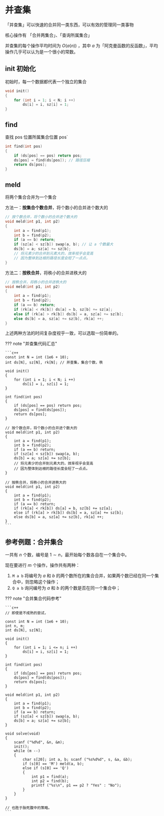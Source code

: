 # 并查集

「并查集」可以快速的合并同一类东西，可以有效的管理同一类事物

核心操作有 「合并两集合」、「查询所属集合」

并查集的每个操作平均时间为 $O(a(n))$ ，其中 $a$ 为「阿克曼函数的反函数」，平均操作几乎可以认为是一个很小的常数。

## init 初始化

初始时，每一个数据都代表一个独立的集合

```c++
void init()
{
    for (int i = 1; i < N; i ++)
        ds[i] = i, sz[i] = 1;
}
```

## find 

查找 pos 位置所属集合位置 pos`

```c++
int find(int pos)
{
    if (ds[pos] == pos) return pos;
    ds[pos] = find(ds[pos]); // 路径压缩
    return ds[pos];
}
```

## meld 

将两个集合合并为一个集合

方法一：**按集合个数合并**，将个数小的合并进个数大的

```c++
// 按个数合并，将个数小的合并进个数大的
void meld(int p1, int p2)
{
    int a = find(p1);
    int b = find(p2);
    if (a == b) return;
    if (sz[a] < sz[b]) swap(a, b); // 让 a 个数最大
    ds[b] = a; sz[a] += sz[b];
    // 将元素少的合并到元素大的，效率视乎会变高
    // 因为整体到达根的路径长度会短了一点点。
}
```

方法二：**按秩合并**，将秩小的合并进秩大的

```c++
// 按秩合并，将秩小的合并进秩大的
void meld(int p1, int p2)
{
    int a = find(p1);
    int b = find(p2);
    if (a == b) return;
    if (rk[a] < rk[b]) ds[a] = b, sz[b] += sz[a];
    else if (rk[a] > rk[b]) ds[b] = a, sz[a] += sz[b];
    else ds[b] = a, sz[a] += sz[b], rk[a] ++;
}
```

上述两种方法的时间复杂度视乎一致，可以选取一份简单的。

??? note "并查集代码汇总"

    ```c++
    const int N = int (1e6 + 10);
    int ds[N], sz[N], rk[N]; // 并查集，集合个数，秩

    void init()
    {
        for (int i = 1; i < N; i ++)
            ds[i] = i, sz[i] = 1;
    }

    int find(int pos)
    {
        if (ds[pos] == pos) return pos;
        ds[pos] = find(ds[pos]);
        return ds[pos];
    }

    // 按个数合并，将个数小的合并进个数大的
    void meld(int p1, int p2)
    {
        int a = find(p1);
        int b = find(p2);
        if (a == b) return;
        if (sz[a] < sz[b]) swap(a, b);
        ds[b] = a; sz[a] += sz[b];
        // 将元素少的合并到元素大的，效率视乎会变高
        // 因为整体到达根的路径长度会短了一点点。
    }

    // 按秩合并，将秩小的合并进秩大的
    void meld(int p1, int p2)
    {
        int a = find(p1);
        int b = find(p2);
        if (a == b) return;
        if (rk[a] < rk[b]) ds[a] = b, sz[b] += sz[a];
        else if (rk[a] > rk[b]) ds[b] = a, sz[a] += sz[b];
        else ds[b] = a, sz[a] += sz[b], rk[a] ++;
    }
    ```

## 参考例题：合并集合

一共有 $n$ 个数，编号是 $1∼n$，最开始每个数各自在一个集合中。

现在要进行 $m$ 个操作，操作共有两种：

1. `M a b` 将编号为 $a$ 和 $b$ 的两个数所在的集合合并，如果两个数已经在同一个集合中，则忽略这个操作；
2. `Q a b` 询问编号为 $a$ 和 $b$ 的两个数是否在同一个集合中；

??? note "合并集合代码参考"

    ```c++
    // 即使是不成熟的尝试，

    const int N = int (1e6 + 10);
    int n, m;
    int ds[N], sz[N];

    void init()
    {
        for (int i = 1; i <= n; i ++)
            ds[i] = i, sz[i] = 1;
    }

    int find(int pos)
    {
        if (ds[pos] == pos) return pos;
        ds[pos] = find(ds[pos]);
        return ds[pos];
    }

    void meld(int p1, int p2)
    {
        int a = find(p1);
        int b = find(p2);
        if (a == b) return;
        if (sz[a] < sz[b]) swap(a, b);
        ds[b] = a; sz[a] += sz[b];
    }

    void solve(void)
    {
        scanf ("%d%d", &n, &m);
        init();
        while (m --)
        {
            char s[20]; int a, b; scanf ("%s%d%d", s, &a, &b);
            if (s[0] == 'M') meld(a, b);
            else if (s[0] == 'Q') 
            {
                int p1 = find(a);
                int p2 = find(b);
                printf ("%s\n", p1 == p2 ? "Yes" : "No");
            }
        }
    }

    // 也胜于胎死腹中的策略。
    ```